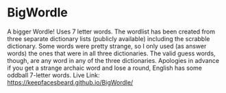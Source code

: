# BigWordle
A bigger Wordle! Uses 7 letter words. The wordlist has been created from three separate dictionary lists (publicly available) including the scrabble dictionary. Some words were pretty strange, so I only used (as answer words) the ones that were in all three dictionaries. The valid guess words, though, are any word in any of the three dictionaries. Apologies in advance if you get a strange archaic word and lose a round, English has some oddball 7-letter words. 
Live Link: https://keepfacesbeard.github.io/BigWordle/
